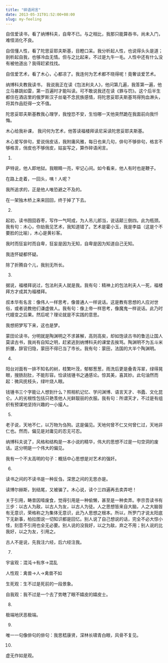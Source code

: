 ```yaml
---
title: "碎语闲言"
date: 2013-05-31T01:52:00+08:00
slug: my-feeling
---
```


自信爱读书，看了纳博科夫，自卑不已。与之相比，我那只能算吞书，尚未入门，难怪消化不良。

自信懂人性，看了陀思妥耶夫斯基，目瞪口呆。我分析起人性，也说得头头是道；剖析起自我，也够冷血无情。但与之比起来，不过是九牛一毛。人性中还有什么没有被他道出？我得赶紧找找。

自信爱艺术，看了木心，心都凉了。我连何为艺术都不晓得呢！竟奢谈爱艺术。

纳博科夫教我读书， 我说我正在读《包法利夫人》，他问第几遍，我答第一遍，他立马暴跳如雷，第一百遍时才能叫读。可不敢说我还在读《罪与罚》。这个后半生都住在酒店里的俄罗斯汉子丝毫不念民族感情，将陀思妥耶夫斯基骂得狗血淋头，将其作品贬得一文不值。

陀思妥耶夫斯基教我心理学，我惶恐不安，生怕哪一天他突然跪在我面前向我忏悔。

木心给我补课， 我问何为艺术，他答读福楼拜读尼采读陀思妥耶夫斯基。

木心爱写俳句，爱说俏皮话，我附庸风雅，每日也来几句，俳句不够俳句，格言不够格言，俏皮也不够俏皮，姑妄写之，算作碎语闲言。

1.

萨特说，他人即地狱。我眼睛一亮，牢记心间。如今看来，他人有时也是鞭子。

在路上走着，一回头，咦！人呢？

我所追求的，正是他人唯恐避之不及的。

在一架独木桥上来来回回，终于掉了下去。

2.

起初，读书囫囵吞枣，写作一气呵成，为人吊儿郎当，说话颠三倒四。此为瓶颈。我有句：木心，你劫我见艺术，我知道错了。艺术是霍小玉，我是李益（这是个不要脸的比喻），木心是黄衫客。

我时而狂妄时而自卑，狂妄是因为无知，自卑是因为知道自己无知。

我连怀疑都怀疑。

除了折腾自个儿，我别无所长。

3.

据说，福楼拜说过，包法利夫人就是我。我有句：精神上的包法利夫人一死，福楼拜方才成其为福楼拜。

叔本华有名言：像伟人一样思考，像普通人一样说话。这是教有思想的人应对世俗，或者说教他们谦虚做人。我有句：像上帝一样思考，像魔鬼一样说话。此乃时代嬗变之后果。然后呢？理论就是不实践的意思。

我想把梦写下来，这也是梦。

蒙田论读书，分明就是陶渊明之不求甚解，高则高矣，却如饱读古书的鲁迅让国人莫读古书，我尚有自知之明，赶紧逃到纳博科夫的课堂去挨骂。陶渊明不为五斗米折腰，辞官归隐，蒙田不得已当了市长。我有句：蒙田，法国的大半个陶渊明。

4.

阳台对面有一排不知名的树，枝繁叶茂，郁郁葱葱，雨洗后更是叠青泻翠，绿得晃眼，搜肠刮肚，不能形容。恰读钱锺书之通感论。惊其美，喜其妙。此句油然而起：微风抚枝头，绿叶烧人眼。

钱锺书三个字能让人想到什么？照相机记忆、学问渊博、语言天才、书蠹、文化昆仑。人的劣根性包括只艳羡他人光鲜靓丽的衣服。我有句：所谓天才，不过是有组织有预谋地坚持兴趣的一小撮人。

5.

老子说，天地不仁，以万物为刍狗。这是偏见。天地何曾不仁又何曾仁过，天地非仁也。然而，偏见是对庸见的忍无可忍。

纳博科夫说了，风格和结构是一本小说的精华，伟大的思想不过是一句空洞的废话。这分明是一个伟大的偏见。

我有一个不太高明的句子：概括中心思想是对艺术的强奸。

6.

读书之间的不读书是一种反刍，深思之间的无思亦是。

读博尔赫斯，到结尾，又被骗了。木心说，读个三四遍再去卖弄吧！

关于引用，畴昔因噎废食，觉得引用是一种偷懒，甚至是一种卖弄。李宗吾读书有三步：以古人为敌，以古人为友，以古人为徒。人之思想皆来自大脑，人之大脑皆有无意识，荣格称之为集体无意识，此乃人思想之根本。所以，所罗门才说太阳底下无新事，柏拉图说一切知识都是回忆。别人说了自己想说的话，完全不必大惊小怪，刻意不引用也全无必要。别人说的没我好，以之为敌，弃之不用；别人说的比我好，以之为友，引用之。

古人不是说，先我注六经，后六经注我。

7.

宇宙观：混沌→有序→混乱

人性观：禽兽→人→禽兽不如

生死观：生不过是死前的一段景象。

自我观：我不过是一个去了势瞎了眼不嬉皮的嬉皮士。

8.

极端地厌恶极端。

9.

唯一一句像俳句的俳句：我思嵇康贤，深林长啸青白眼，风骨不复见。

10.

虚无作如是观。
